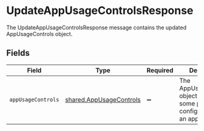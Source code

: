 # UpdateAppUsageControlsResponse

The UpdateAppUsageControlsResponse message contains the updated AppUsageControls object.


## Fields

| Field                                                                           | Type                                                                            | Required                                                                        | Description                                                                     |
| ------------------------------------------------------------------------------- | ------------------------------------------------------------------------------- | ------------------------------------------------------------------------------- | ------------------------------------------------------------------------------- |
| `appUsageControls`                                                              | [shared.AppUsageControls](../../../sdk/models/shared/appusagecontrols.md)       | :heavy_minus_sign:                                                              | The AppUsageControls object describes some peripheral configuration for an app. |